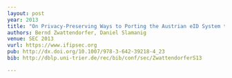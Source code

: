 ```yaml
---
layout: post
year: 2013
title: "On Privacy-Preserving Ways to Porting the Austrian eID System to the Public Cloud"
authors: Bernd Zwattendorfer, Daniel Slamanig
venue: SEC 2013
vurl: https://www.ifipsec.org
pub: http://dx.doi.org/10.1007/978-3-642-39218-4_23
bib: http://dblp.uni-trier.de/rec/bib/conf/sec/ZwattendorferS13

---
```


